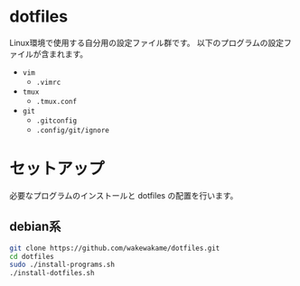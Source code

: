 # dotfiles

Linux環境で使用する自分用の設定ファイル群です。
以下のプログラムの設定ファイルが含まれます。

- `vim`
	- `.vimrc`
- `tmux`
	- `.tmux.conf`
- `git`
	- `.gitconfig`
	- `.config/git/ignore`

# セットアップ

必要なプログラムのインストールと dotfiles の配置を行います。

## debian系

```bash
git clone https://github.com/wakewakame/dotfiles.git
cd dotfiles
sudo ./install-programs.sh
./install-dotfiles.sh
```
